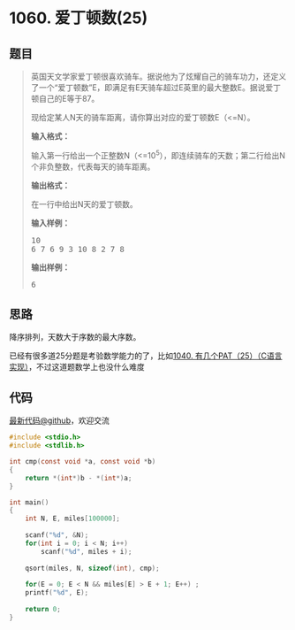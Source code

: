 <h1>1060. 爱丁顿数(25)</h1>

## 题目

> <div id="problemContent">
> <p>
> 英国天文学家爱丁顿很喜欢骑车。据说他为了炫耀自己的骑车功力，还定义了一个“爱丁顿数”E，即满足有E天骑车超过E英里的最大整数E。据说爱丁顿自己的E等于87。
> </p>
> <p>
> 现给定某人N天的骑车距离，请你算出对应的爱丁顿数E（&lt;=N）。
> </p>
> <p><b>
> 输入格式：
> </b></p>
> <p>
> 输入第一行给出一个正整数N（&lt;=10<sup>5</sup>），即连续骑车的天数；第二行给出N个非负整数，代表每天的骑车距离。
> </p>
> <p><b>
> 输出格式：
> </b></p>
> <p>
> 在一行中给出N天的爱丁顿数。</p>
> <b>输入样例：</b><pre>
> 10
> 6 7 6 9 3 10 8 2 7 8
> </pre>
> <b>输出样例：</b><pre>
> 6
> </pre>
> </div>

## 思路

降序排列，天数大于序数的最大序数。

已经有很多道25分题是考验数学能力的了，比如[1040. 有几个PAT（25）（C语言实现）](http://www.jianshu.com/p/65291de1906b)，不过这道题数学上也没什么难度

## 代码

[最新代码@github](https://github.com/OliverLew/PAT/blob/master/PATBasic/1060.c)，欢迎交流
```c
#include <stdio.h>
#include <stdlib.h>

int cmp(const void *a, const void *b) 
{ 
    return *(int*)b - *(int*)a; 
}

int main()
{
    int N, E, miles[100000];
    
    scanf("%d", &N);
    for(int i = 0; i < N; i++) 
        scanf("%d", miles + i);
    
    qsort(miles, N, sizeof(int), cmp);
    
    for(E = 0; E < N && miles[E] > E + 1; E++) ;
    printf("%d", E);
    
    return 0;
}

```